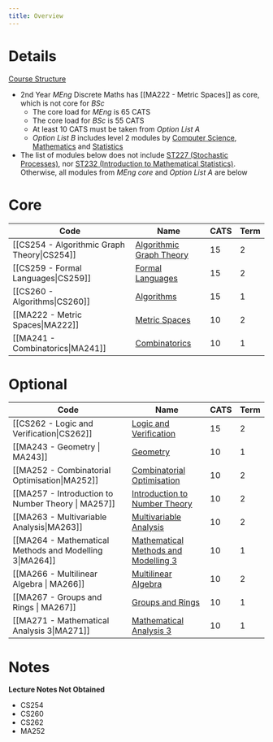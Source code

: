 ```yaml
---
title: Overview
---
```

# Details
[Course Structure](https://warwick.ac.uk/fac/sci/dcs/teaching/courses/dm2meng-2425)
- 2nd Year *MEng* Discrete Maths has [[MA222 - Metric Spaces]] as core, which is not core for *BSc*
	- The core load for *MEng* is 65 CATS
	- The core load for *BSc* is 55 CATS
	- At least 10 CATS must be taken from *Option List A*
	- *Option List B* includes level 2 modules by [Computer Science](https://warwick.ac.uk/fac/sci/dcs/teaching/modules/), [Mathematics](https://warwick.ac.uk/fac/sci/maths/currentstudents/ughandbook/year2) and [Statistics](https://warwick.ac.uk/fac/sci/statistics/currentstudents/modules/)
- The list of modules below does not include [ST227 (Stochastic Processes)](https://courses.warwick.ac.uk/modules/2023/ST227-10), nor [ST232 (Introduction to Mathematical Statistics)](https://courses.warwick.ac.uk/modules/2023/ST232-15). Otherwise, all modules from *MEng core* and *Option List A* are below 
# Core 

| Code                                         | Name                                                                                         | CATS | Term |
| -------------------------------------------- | -------------------------------------------------------------------------------------------- | ---- | ---- |
| [[CS254 -  Algorithmic Graph Theory\|CS254]] | [Algorithmic Graph Theory](https://warwick.ac.uk/fac/sci/dcs/teaching/modules/cs254/)        | 15   | 2    |
| [[CS259 - Formal Languages\|CS259]]          | [Formal Languages](https://warwick.ac.uk/fac/sci/dcs/teaching/modules/cs259/)                | 15   | 2    |
| [[CS260 - Algorithms\|CS260]]                | [Algorithms](https://warwick.ac.uk/fac/sci/dcs/teaching/modules/cs260/)                      | 15   | 1    |
| [[MA222 - Metric Spaces\|MA222]]             | [Metric Spaces](https://warwick.ac.uk/fac/sci/maths/currentstudents/ughandbook/ext/ma222/)   | 10   | 2    |
| [[MA241 - Combinatorics\|MA241]]             | [Combinatorics](https://warwick.ac.uk/fac/sci/maths/currentstudents/ughandbook/year2/ma241/) | 10   | 1    |
# Optional

| Code                                                    | Name                                                                                                              | CATS | Term |
| ------------------------------------------------------- | ----------------------------------------------------------------------------------------------------------------- | ---- | ---- |
| [[CS262 - Logic and Verification\|CS262]]               | [Logic and Verification](https://warwick.ac.uk/fac/sci/dcs/teaching/modules/cs262/)                               | 15   | 2    |
| [[MA243 - Geometry \| MA243]]                           | [Geometry](https://warwick.ac.uk/fac/sci/maths/currentstudents/ughandbook/year2/ma243/)                           | 10   | 1    |
| [[MA252 - Combinatorial Optimisation\|MA252]]           | [Combinatorial Optimisation](https://warwick.ac.uk/fac/sci/maths/currentstudents/ughandbook/year2/ma252/)         | 10   | 2    |
| [[MA257 - Introduction to Number Theory \| MA257]]      | [Introduction to Number Theory](https://warwick.ac.uk/fac/sci/maths/currentstudents/ughandbook/year2/ma257/)      | 10   | 2    |
| [[MA263 - Multivariable Analysis\|MA263]]               | [Multivariable Analysis](https://warwick.ac.uk/fac/sci/maths/currentstudents/ughandbook/year2/ma263/)             | 10   | 2    |
| [[MA264 - Mathematical Methods and Modelling 3\|MA264]] | [Mathematical Methods and Modelling 3](https://warwick.ac.uk/fac/sci/maths/currentstudents/ughandbook/ext/ma264/) | 10   | 1    |
| [[MA266 - Multilinear Algebra \| MA266]]                | [Multilinear Algebra](https://warwick.ac.uk/fac/sci/maths/currentstudents/ughandbook/year2/ma266/)                | 10   | 2    |
| [[MA267 - Groups and Rings \| MA267]]                   | [Groups and Rings](https://warwick.ac.uk/fac/sci/maths/currentstudents/ughandbook/ext/ma267/)                     | 10   | 1    |
| [[MA271 - Mathematical Analysis 3\|MA271]]              | [Mathematical Analysis 3](https://warwick.ac.uk/fac/sci/maths/currentstudents/ughandbook/ext/ma271/)              | 10   | 1    |



# Notes
**Lecture Notes Not Obtained**
- CS254
- CS260
- CS262
- MA252
